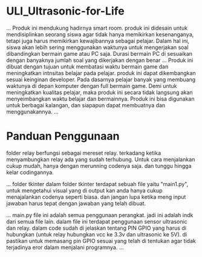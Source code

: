 # ULI_Ultrasonic-for-Life

...
Produk ini mendukung hadirnya smart room. produk ini didesain untuk mendisiplinkan seorang siswa agar tidak hanya memikirkan kesenanganya, tetapi juga harus memikirkan  kewajibannya sebagai pelajar. Dalam hal ini, siswa akan lebih sering menggunakan waktunya untuk mengerjakan soal dibandingkan  bermain game atau PC saja. Durasi bermain PC di sesuaikan dengan banyaknya jumlah soal yang dikerjakan dengan benar
...
Produk ini dibuat dengan tujuan untuk membatasi waktu bermain game dan meningkatkan intnsitas belajar pada pelajar.
produk ini dapat dikembangkan sesuai keinginan developer. Pada dasarnya pelajar banyak yang membuang waktunya di depan komputer dengan full bermain game. Demi untuk meningkatkan kualitas pelajar, maka produk ini secara tidak langsung akan menyeimbangkan waktu belajar dan bermainnya. Produk ini bisa digunakan untuk berbagai kalangan, dan siapapun dapat membuatnya dan menggunakannya.
...

# Panduan Penggunaan
folder relay
berfungsi sebagai mereset relay. terkadang ketika menyambungkan relay ada yang sudah terhubung.
Untuk cara menjalankan cukup mudah, hanya dengan merunning codenya saja. dan tunggu hingga kelar codingannya.

...
folder tkinter
dalam folder tkinter terdapat sebuah file yaitu "main1.py", untuk mengetahui visual yang di output kan anda hanya cukup menajalankan codenya seperti biasa. dan jangan lupa ketika meng input jawaban harus tepat dengan jawaban yang telah dibuat.

...
main.py
file ini adalah semua penggunaan perangkat. jadi ini adalah indk dari semua file lain. dalam file ini terdapat penggunaan sensor ultrasonic dan relay. 
dalam code sudah di jelaskan tentang PIN GPIO yang harus di hubungkan (untuk relay hubungkan vcc ke 3.3v dan ultrasonic ke 5V). di pastikan untuk memasang pin GPIO sesuai yang telah di tentukan agar tidak terjadinya eror dalam menjalani programnya.
...
